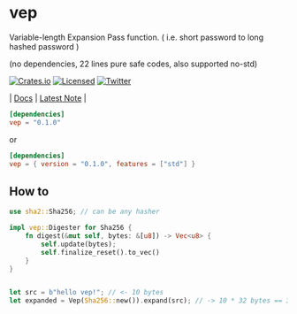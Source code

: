 # vep

Variable-length Expansion Pass function. ( i.e. short password to long hashed password )

(no dependencies, 22 lines pure safe codes, also supported no-std)  

[![Crates.io][crates-badge]][crates-url]
[![Licensed][license-badge]][license-url]
[![Twitter][twitter-badge]][twitter-url]

[crates-badge]: https://img.shields.io/crates/v/vep.svg?labelColor=383636
[twitter-badge]: https://img.shields.io/twitter/follow/do_halee?style=flat&logo=twitter&color=4a4646&labelColor=333131&label=just-do-halee

[twitter-url]: https://twitter.com/do_halee
[crates-url]: https://crates.io/crates/vep
[license-badge]: https://img.shields.io/crates/l/vep?labelColor=383636
[license-url]: https://github.com/just-do-halee/vep
| [Docs](https://docs.rs/vep) | [Latest Note](https://github.com/just-do-halee/vep/blob/main/CHANGELOG.md) |

```toml
[dependencies]
vep = "0.1.0"
```

or

```toml
[dependencies]
vep = { version = "0.1.0", features = ["std"] }
```

## How to

```rust
use sha2::Sha256; // can be any hasher

impl vep::Digester for Sha256 {
    fn digest(&mut self, bytes: &[u8]) -> Vec<u8> {
        self.update(bytes);
        self.finalize_reset().to_vec()
    }
}


let src = b"hello vep!"; // <- 10 bytes
let expanded = Vep(Sha256::new()).expand(src); // -> 10 * 32 bytes == 320 bytes
```